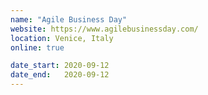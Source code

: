 ```yaml
---
name: "Agile Business Day"
website: https://www.agilebusinessday.com/
location: Venice, Italy
online: true

date_start: 2020-09-12
date_end:   2020-09-12
---
```

